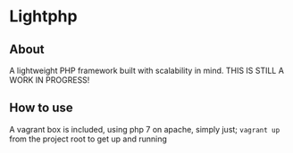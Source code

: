 # Lightphp

## About
A lightweight PHP framework built with scalability in mind. THIS IS STILL A WORK IN PROGRESS!

## How to use
A vagrant box is included, using php 7 on apache, simply just; 
 ```vagrant up``` from the project root to get up and running

